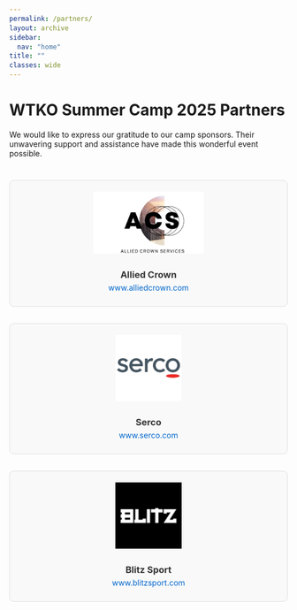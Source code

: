 ```yaml
---
permalink: /partners/
layout: archive
sidebar:
  nav: "home"
title: ""
classes: wide
---
```

# WTKO Summer Camp 2025 Partners

We would like to express our gratitude to our camp sponsors. Their unwavering support and assistance have made this wonderful event possible.

<div class="partners-grid" style="display: grid; grid-template-columns: repeat(auto-fit, minmax(300px, 1fr)); gap: 30px; margin: 40px 0;">
  
  <div class="partner-card" style="text-align: center; padding: 20px; border: 1px solid #e0e0e0; border-radius: 8px; background: #f9f9f9;">
    <img src="/assets/images/acs.jpeg" alt="Allied Crown Logo" style="max-width: 200px; max-height: 120px; width: auto; height: auto; margin-bottom: 15px;" />
    <h3 style="margin: 10px 0 5px 0; color: #333;">Allied Crown</h3>
    <p style="margin: 5px 0; color: #666;">
      <a href="https://www.alliedcrown.com" target="_blank" style="text-decoration: none; color: #0066cc;">www.alliedcrown.com</a>
    </p>
  </div>
  
  <div class="partner-card" style="text-align: center; padding: 20px; border: 1px solid #e0e0e0; border-radius: 8px; background: #f9f9f9;">
    <img src="/assets/images/serco.jpeg" alt="Serco Logo" style="max-width: 200px; max-height: 120px; width: auto; height: auto; margin-bottom: 15px;" />
    <h3 style="margin: 10px 0 5px 0; color: #333;">Serco</h3>
    <p style="margin: 5px 0; color: #666;">
      <a href="https://www.serco.com" target="_blank" style="text-decoration: none; color: #0066cc;">www.serco.com</a>
    </p>
  </div>
  
  <div class="partner-card" style="text-align: center; padding: 20px; border: 1px solid #e0e0e0; border-radius: 8px; background: #f9f9f9;">
    <img src="/assets/images/blitz.jpeg" alt="Blitz Sport Logo" style="max-width: 200px; max-height: 120px; width: auto; height: auto; margin-bottom: 15px;" />
    <h3 style="margin: 10px 0 5px 0; color: #333;">Blitz Sport</h3>
    <p style="margin: 5px 0; color: #666;">
      <a href="https://www.blitzsport.com" target="_blank" style="text-decoration: none; color: #0066cc;">www.blitzsport.com</a>
    </p>
  </div>
  
</div>


